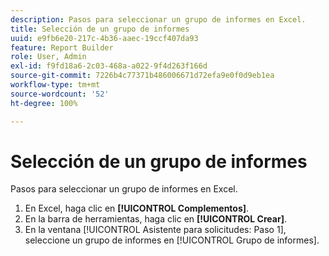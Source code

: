```yaml
---
description: Pasos para seleccionar un grupo de informes en Excel.
title: Selección de un grupo de informes
uuid: e9fb6e20-217c-4b36-aaec-19ccf407da93
feature: Report Builder
role: User, Admin
exl-id: f9fd18a6-2c03-468a-a022-9f4d263f166d
source-git-commit: 7226b4c77371b486006671d72efa9e0f0d9eb1ea
workflow-type: tm+mt
source-wordcount: '52'
ht-degree: 100%

---
```


# Selección de un grupo de informes

Pasos para seleccionar un grupo de informes en Excel.

1. En Excel, haga clic en **[!UICONTROL Complementos]**.
1. En la barra de herramientas, haga clic en **[!UICONTROL Crear]**.
1. En la ventana [!UICONTROL Asistente para solicitudes: Paso 1], seleccione un grupo de informes en [!UICONTROL Grupo de informes].
